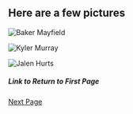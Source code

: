 ## Here are a few pictures

![Baker Mayfield](https://encrypted-tbn0.gstatic.com/images?q=tbn:ANd9GcSmQnDhmchJmTG8Pwf0NGA0i8iD4miWcD8BJF1hJvXGa6xsnw0Utw&s)

![Kyler Murray](https://cdn.vox-cdn.com/thumbor/vD6oqSZJY5E9RrBXgaRQQN73Mdo=/0x0:3008x2044/1200x800/filters:focal(1449x501:1929x981)/cdn.vox-cdn.com/uploads/chorus_image/image/63035416/usa_today_11916552.0.jpg)

![Jalen Hurts](https://dbukjj6eu5tsf.cloudfront.net/soonersports.com/images/2019/9/30/20190928_TexasTech_Hurts_JG_23_WEB.jpg)


##### Link to Return to First Page
[Next Page]()

